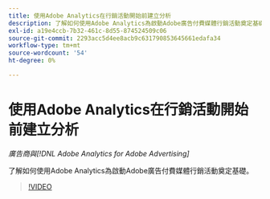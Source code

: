 ```yaml
---
title: 使用Adobe Analytics在行銷活動開始前建立分析
description: 了解如何使用Adobe Analytics為啟動Adobe廣告付費媒體行銷活動奠定基礎。
exl-id: a19e4ccb-7b32-461c-8d55-874524509c06
source-git-commit: 2293acc5d4ee8acb9c631790853645661edafa34
workflow-type: tm+mt
source-wordcount: '54'
ht-degree: 0%

---
```


# 使用Adobe Analytics在行銷活動開始前建立分析

*廣告商與[!DNL Adobe Analytics for Adobe Advertising]*

了解如何使用Adobe Analytics為啟動Adobe廣告付費媒體行銷活動奠定基礎。

>[!VIDEO](https://video.tv.adobe.com/v/33501)
